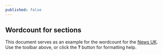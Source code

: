 ```yaml
---
published: false
---
```


## Wordcount for sections

This document serves as an example for the wordcount for the [News UK](http://marvl.in/4d7jeg). Use the toolbar above, or click the **?** button for formatting help.
